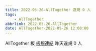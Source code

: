 ```yaml
---
title: 2022-05-26-AllTogether 違規 0 人
tags:
    - AllTogether
abbrlink: 2022-05-26-AllTogether
date: AllTogether-2022-05-26 12:00:00
---
```

AllTogether 板 [板規連結](https://www.ptt.cc/bbs/AllTogether/M.1643211430.A.5FB.html)
昨天違規 0 人
